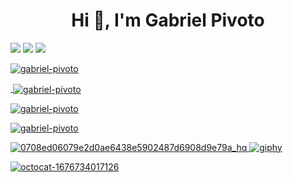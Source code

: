 <h1 align="center">Hi 👋, I'm Gabriel Pivoto</h1>
<p align="left">
<a href="https://www.linkedin.com/in/gabriel-pivoto-252027227/"><img src="https://img.shields.io/badge/LinkedIn-0077B5?style=for-the-badge&logo=linkedin&logoColor=white" /></a>
<a href="https://t.me/PivotoGabriel"><img src="https://img.shields.io/badge/Telegram-2CA5E0?style=for-the-badge&logo=telegram&logoColor=white" /></a>
<a href="mailto: gabrielspivoto@gmail.com">
<img src="https://img.shields.io/badge/Gmail-D14836?style=for-the-badge&logo=gmail&logoColor=white" />
</p>

<p align="left"> 
<img align="top" src="https://komarev.com/ghpvc/?username=gabriel-pivoto&label=Profile%20views&color=0e75b6&style=flat" alt="gabriel-pivoto" /> </p>

<p>&nbsp;<img align="center" src="https://github-readme-streak-stats.herokuapp.com/?user=gabriel-pivoto&theme=dark" alt="gabriel-pivoto" /></p>

<p><img align="center" src="https://github-readme-stats.vercel.app/api?username=gabriel-pivoto&show_icons=true&locale=en&theme=dark&count_private=true" alt="gabriel-pivoto" /></p>

<p><img align="center" src="https://github-readme-stats.vercel.app/api/top-langs?username=gabriel-pivoto&show_icons=true&locale=en&layout=compact&theme=dark" alt="gabriel-pivoto" /></p>  


 ![0708ed06079e2d0ae6438e5902487d6908d9e79a_hq](https://user-images.githubusercontent.com/101808175/159580485-01e83ab9-f223-40ae-9599-ff5271d734b5.gif)
 ![giphy](https://user-images.githubusercontent.com/80757612/219874965-062cb734-3a6f-4b49-92af-67c2f53f9626.gif)



![octocat-1676734017126](https://user-images.githubusercontent.com/80757612/219874286-ee42726c-9e48-4ec4-83b8-b18d7d7f6b59.png)
